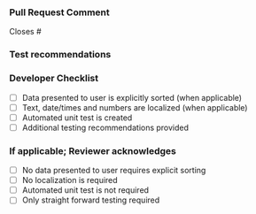 ### Pull Request Comment

Closes #


### Test recommendations


### Developer Checklist
- [ ] Data presented to user is explicitly sorted (when applicable)
- [ ] Text, date/times and numbers are localized  (when applicable)
- [ ] Automated unit test is created
- [ ] Additional testing recommendations provided 

### If applicable; Reviewer acknowledges 
- [ ] No data presented to user requires explicit sorting 
- [ ] No localization is required
- [ ] Automated unit test is not required
- [ ] Only straight forward testing required
